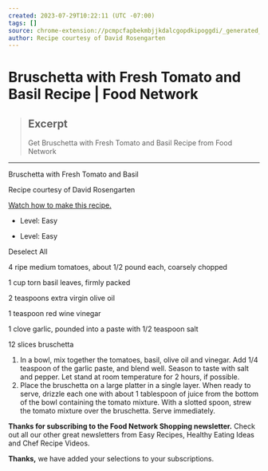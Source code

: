 ```yaml
---
created: 2023-07-29T10:22:11 (UTC -07:00)
tags: []
source: chrome-extension://pcmpcfapbekmbjjkdalcgopdkipoggdi/_generated_background_page.html
author: Recipe courtesy of David Rosengarten
---
```


# Bruschetta with Fresh Tomato and Basil Recipe | Food Network

> ## Excerpt
> Get Bruschetta with Fresh Tomato and Basil Recipe from Food Network

---
Bruschetta with Fresh Tomato and Basil

Recipe courtesy of David Rosengarten

[Watch how to make this recipe.](chrome-extension://pcmpcfapbekmbjjkdalcgopdkipoggdi/_generated_background_page.html#launch-lead-video)

-   Level: Easy

-   Level: Easy

Deselect All

4 ripe medium tomatoes, about 1/2 pound each, coarsely chopped

1 cup torn basil leaves, firmly packed

2 teaspoons extra virgin olive oil

1 teaspoon red wine vinegar

1 clove garlic, pounded into a paste with 1/2 teaspoon salt

12 slices bruschetta

1.  In a bowl, mix together the tomatoes, basil, olive oil and vinegar. Add 1/4 teaspoon of the garlic paste, and blend well. Season to taste with salt and pepper. Let stand at room temperature for 2 hours, if possible. 
2.  Place the bruschetta on a large platter in a single layer. When ready to serve, drizzle each one with about 1 tablespoon of juice from the bottom of the bowl containing the tomato mixture. With a slotted spoon, strew the tomato mixture over the bruschetta. Serve immediately.

**Thanks for subscribing to the Food Network Shopping newsletter.** Check out all our other great newsletters from Easy Recipes, Healthy Eating Ideas and Chef Recipe Videos.

**Thanks,** we have added your selections to your subscriptions.
